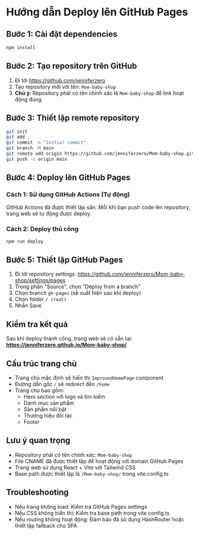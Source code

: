 # Hướng dẫn Deploy lên GitHub Pages

## Bước 1: Cài đặt dependencies
```bash
npm install
```

## Bước 2: Tạo repository trên GitHub
1. Đi tới https://github.com/jenniferzero
2. Tạo repository mới với tên: `Mom-baby-shop`
3. **Chú ý**: Repository phải có tên chính xác là `Mom-baby-shop` để link hoạt động đúng

## Bước 3: Thiết lập remote repository
```bash
git init
git add .
git commit -m "Initial commit"
git branch -M main
git remote add origin https://github.com/jenniferzero/Mom-baby-shop.git
git push -u origin main
```

## Bước 4: Deploy lên GitHub Pages

### Cách 1: Sử dụng GitHub Actions (Tự động)
GitHub Actions đã được thiết lập sẵn. Mỗi khi bạn push code lên repository, trang web sẽ tự động được deploy.

### Cách 2: Deploy thủ công
```bash
npm run deploy
```

## Bước 5: Thiết lập GitHub Pages
1. Đi tới repository settings: https://github.com/jenniferzero/Mom-baby-shop/settings/pages
2. Trong phần "Source", chọn "Deploy from a branch"
3. Chọn branch `gh-pages` (sẽ xuất hiện sau khi deploy)
4. Chọn folder `/ (root)`
5. Nhấn Save

## Kiểm tra kết quả
Sau khi deploy thành công, trang web sẽ có sẵn tại:
**https://jenniferzero.github.io/Mom-baby-shop/**

## Cấu trúc trang chủ
- Trang chủ mặc định sẽ hiển thị `ImprovedHomePage` component
- Đường dẫn gốc `/` sẽ redirect đến `/home` 
- Trang chủ bao gồm:
  - Hero section với logo và tìm kiếm
  - Danh mục sản phẩm
  - Sản phẩm nổi bật
  - Thương hiệu đối tác
  - Footer

## Lưu ý quan trọng
- Repository phải có tên chính xác: `Mom-baby-shop`
- File CNAME đã được thiết lập để hoạt động với domain GitHub Pages
- Trang web sử dụng React + Vite với Tailwind CSS
- Base path được thiết lập là `/Mom-baby-shop/` trong vite.config.ts

## Troubleshooting
- Nếu trang không load: Kiểm tra GitHub Pages settings
- Nếu CSS không hiển thị: Kiểm tra base path trong vite.config.ts
- Nếu routing không hoạt động: Đảm bảo đã sử dụng HashRouter hoặc thiết lập fallback cho SPA

